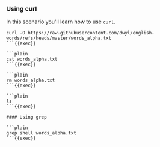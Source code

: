 <br>

### Using curl

In this scenario you'll learn how to use `curl`.

```plain
curl -O https://raw.githubusercontent.com/dwyl/english-words/refs/heads/master/words_alpha.txt
```{{exec}}

```plain
cat words_alpha.txt
```{{exec}}

```plain
rm words_alpha.txt
```{{exec}}

```plain
ls
```{{exec}}

#### Using grep

```plain
grep shell words_alpha.txt
```{{exec}}




